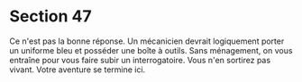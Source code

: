 # Section 47

Ce n'est pas la bonne réponse. Un mécanicien devrait 
logiquement porter un uniforme bleu et posséder une boîte à 
outils. Sans ménagement, on vous entraîne pour vous faire subir 
un interrogatoire. Vous n'en sortirez pas vivant. Votre aventure 
se termine ici.